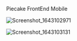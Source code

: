 Piecake FrontEnd Mobile 

![Screenshot_1643102971](https://user-images.githubusercontent.com/82645322/150949916-cb8425c2-a636-4bee-bb57-219b2f10089c.png)

![Screenshot_1643103131](https://user-images.githubusercontent.com/82645322/150950315-6aa6f13a-623d-487d-b0ab-27e39b9b6bdd.png)
